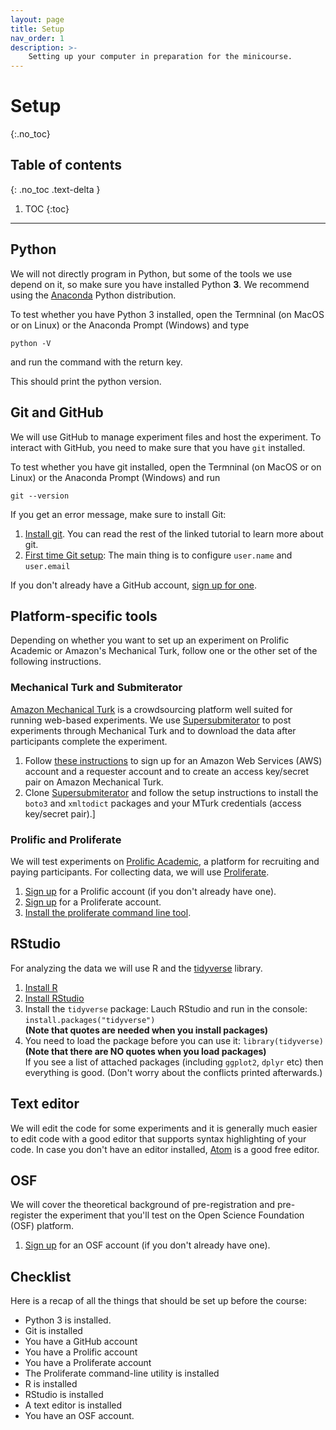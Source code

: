 ```yaml
---
layout: page
title: Setup
nav_order: 1
description: >-
    Setting up your computer in preparation for the minicourse.
---
```


# Setup
{:.no_toc}

## Table of contents
{: .no_toc .text-delta }

1. TOC
{:toc}

---

## Python

We will not directly program in Python, but some of the tools we use depend on it, so make sure you have installed Python **3**. We recommend using the [Anaconda](https://www.anaconda.com/products/individual) Python distribution.

To test whether you have Python 3 installed, open the Termninal (on MacOS or on Linux) or the Anaconda Prompt (Windows) and type 

```
python -V
```
and run the command with the return key.

This should print the python version.

## Git and GitHub

We will use GitHub to manage experiment files and host the experiment. To interact with GitHub, you need to make sure that you have `git` installed. 

To test whether you have git installed, open the Termninal (on MacOS or on Linux) or the Anaconda Prompt (Windows) and run 

```
git --version
```

If you get an error message, make sure to install Git:

1. [Install git](https://git-scm.com/book/en/v2/Getting-Started-Installing-Git). You can read the rest of the linked tutorial to learn more about git.
2. [First time Git setup](https://git-scm.com/book/en/v2/Getting-Started-First-Time-Git-Setup): The main thing is to configure `user.name` and `user.email`

If you don't already have a GitHub account,  [sign up for one](https://github.com/).

## Platform-specific tools

Depending on whether you want to set up an experiment on Prolific Academic or Amazon's Mechanical Turk, follow one or the other set of the following instructions.

### Mechanical Turk and Submiterator

[Amazon Mechanical Turk](https://www.mturk.com/) is a crowdsourcing platform well suited for running web-based experiments. We use [Supersubmiterator](https://github.com/sebschu/Submiterator) to post experiments through Mechanical Turk and to download the data after participants complete the experiment.

1. Follow [these instructions](https://docs.aws.amazon.com/AWSMechTurk/latest/AWSMechanicalTurkGettingStartedGuide/SetUp.html) to sign up for an Amazon Web Services (AWS) account and a requester account and to create an access key/secret pair on Amazon Mechanical Turk.
2. Clone [Supersubmiterator](https://github.com/sebschu/Submiterator) and follow the setup instructions to install the `boto3` and `xmltodict` packages and your MTurk credentials (access key/secret pair).]

### Prolific and Proliferate

We will test experiments on [Prolific Academic](https://prolific.co), a platform for recruiting and paying participants. For collecting data, we will use [Proliferate](https://docs.proliferate.alps.science).

1. [Sign up](https://app.prolific.co/register/researcher) for a Prolific account (if you don't already have one).
2. [Sign up](https://proliferate.alps.science/admin/signup) for a Proliferate account.
3. [Install the proliferate command line tool](https://docs.proliferate.alps.science/en/latest/cli/setup.html).

## RStudio

For analyzing the data we will use R and the [tidyverse](https://tidyverse.org) library.

1. [Install R](https://cran.rstudio.com/)
2. [Install RStudio](https://www.rstudio.com/products/rstudio/download/)
3. Install the `tidyverse` package: Lauch RStudio and run in the console: `install.packages("tidyverse")`  
**(Note that quotes are needed when you install packages)**
4. You need to load the package before you can use it:
`library(tidyverse)`  
**(Note that there are NO quotes when you load packages)**  
If you see a list of attached packages (including `ggplot2`, `dplyr` etc) then everything is good. (Don't worry about the conflicts printed afterwards.)

## Text editor

We will edit the code for some experiments and it is generally much easier to edit code with a good editor that supports syntax highlighting of your code. In case you don't have an editor installed, [Atom](https://atom.io/) is a good free editor.

## OSF

We will cover the theoretical background of pre-registration and pre-register the experiment that you'll test on the Open Science Foundation (OSF) platform.

1. [Sign up](https://osf.io/register) for an OSF account (if you don't already have one).

## Checklist

Here is a recap of all the things that should be set up before the course:

* Python 3 is installed.
* Git is installed
* You have a GitHub account
* You have a Prolific account
* You have a Proliferate account
* The Proliferate command-line utility is installed
* R is installed
* RStudio is installed
* A text editor is installed
* You have an OSF account.
